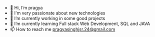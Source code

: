 - 👋 Hi, I’m pragya
- 👀 I'm very passionate about new technologies
- 🌱 I’m currently working in some good projects
- 💞️ I’m currently learning Full stack Web Development, SQL and JAVA
- 📫 How to reach me <a href="Mailto:pragyasinghjsr.24@gmail.com">pragyasinghjsr.24@gmail.com<a>

<!---
24pragya/24pragya is a ✨ special ✨ repository because its `README.md` (this file) appears on your GitHub profile.
You can click the Preview link to take a look at your changes.
--->
